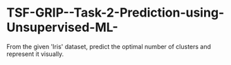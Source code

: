 # TSF-GRIP--Task-2-Prediction-using-Unsupervised-ML-
From the given 'Iris' dataset, predict the optimal number of clusters and represent it visually.
